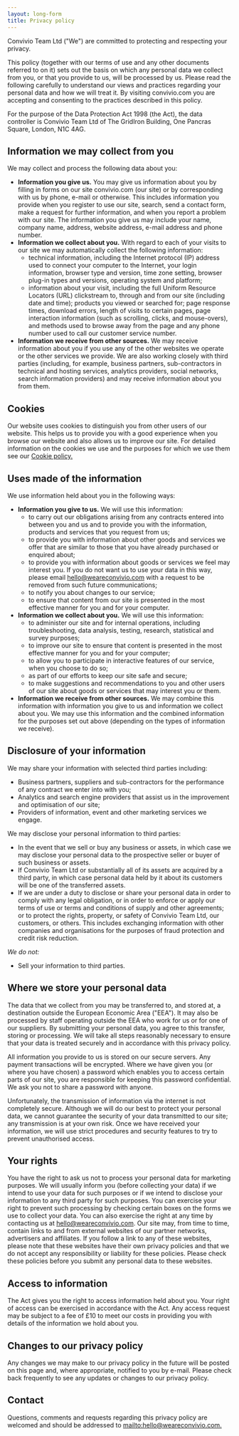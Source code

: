 ```yaml
---
layout: long-form
title: Privacy policy
---
```


Convivio Team Ltd ("We") are committed to protecting and respecting your privacy.

This policy (together with our terms of use and any other documents referred to on it) sets out the basis on which any personal data we collect from you, or that you provide to us, will be processed by us.  Please read the following carefully to understand our views and practices regarding your personal data and how we will treat it. By visiting convivio.com you are accepting and consenting to the practices described in this policy.

For the purpose of the Data Protection Act 1998 (the Act), the data controller is Convivio Team Ltd of The GridIron Building, One Pancras Square, London, N1C 4AG.

## Information we may collect from you

We may collect and process the following data about you:

* **Information you give us.** You may give us information about you by filling in forms on our site convivio.com (our site) or by corresponding with us by phone, e-mail or otherwise. This includes information you provide when you register to use our site, search, send a contact form, make a request for further information, and when you report a problem with our site. The information you give us may include your name, company name, address, website address, e-mail address and phone number.
* **Information we collect about you.** With regard to each of your visits to our site we may automatically collect the following information:
    * technical information, including the Internet protocol (IP) address used to connect your computer to the Internet, your login information, browser type and version, time zone setting, browser plug-in types and versions, operating system and platform;
    * information about your visit, including the full Uniform Resource Locators (URL) clickstream to, through and from our site (including date and time); products you viewed or searched for; page response times, download errors, length of visits to certain pages, page interaction information (such as scrolling, clicks, and mouse-overs), and methods used to browse away from the page and any phone number used to call our customer service number.
* **Information we receive from other sources.** We may receive information about you if you use any of the other websites we operate or the other services we provide. We are also working closely with third parties (including, for example, business partners, sub-contractors in technical and hosting services, analytics providers, social networks, search information providers) and may receive information about you from them.

## Cookies

Our website uses cookies to distinguish you from other users of our website. This helps us to provide you with a good experience when you browse our website and also allows us to improve our site. For detailed information on the cookies we use and the purposes for which we use them see our [Cookie policy.](/legal/cookie-policy)

## Uses made of the information

We use information held about you in the following ways:

* **Information you give to us.** We will use this information:
    * to carry out our obligations arising from any contracts entered into between you and us and to provide you with the information, products and services that you request from us;
    * to provide you with information about other goods and services we offer that are similar to those that you have already purchased or enquired about;
    * to provide you with information about goods or services we feel may interest you. If you do not want us to use your data in this way, please email hello@weareconvivio.com with a request to be removed from such future communications;
    * to notify you about changes to our service;
    * to ensure that content from our site is presented in the most effective manner for you and for your computer.
* **Information we collect about you.** We will use this information:
    * to administer our site and for internal operations, including troubleshooting, data analysis, testing, research, statistical and survey purposes;
    * to improve our site to ensure that content is presented in the most effective manner for you and for your computer;
    * to allow you to participate in interactive features of our service, when you choose to do so;
    * as part of our efforts to keep our site safe and secure;
    * to make suggestions and recommendations to you and other users of our site about goods or services that may interest you or them.
* **Information we receive from other sources.** We may combine this information with information you give to us and information we collect about you. We may use this information and the combined information for the purposes set out above (depending on the types of information we receive).

## Disclosure of your information

We may share your information with selected third parties including:

* Business partners, suppliers and sub-contractors for the performance of any contract we enter into with you;
* Analytics and search engine providers that assist us in the improvement and optimisation of our site;
* Providers of information, event and other marketing services we engage.

We may disclose your personal information to third parties:

* In the event that we sell or buy any business or assets, in which case we may disclose your personal data to the prospective seller or buyer of such business or assets.
* If Convivio Team Ltd or substantially all of its assets are acquired by a third party, in which case personal data held by it about its customers will be one of the transferred assets.
* If we are under a duty to disclose or share your personal data in order to comply with any legal obligation, or in order to enforce or apply our terms of use or terms and conditions of supply and other agreements; or to protect the rights, property, or safety of Convivio Team Ltd, our customers, or others. This includes exchanging information with other companies and organisations for the purposes of fraud protection and credit risk reduction.

*We do not:*

* Sell your information to third parties.

## Where we store your personal data

The data that we collect from you may be transferred to, and stored at, a destination outside the European Economic Area ("EEA"). It may also be processed by staff operating outside the EEA who work for us or for one of our suppliers. By submitting your personal data, you agree to this transfer, storing or processing. We will take all steps reasonably necessary to ensure that your data is treated securely and in accordance with this privacy policy.

All information you provide to us is stored on our secure servers. Any payment transactions will be encrypted. Where we have given you (or where you have chosen) a password which enables you to access certain parts of our site, you are responsible for keeping this password confidential. We ask you not to share a password with anyone.

Unfortunately, the transmission of information via the internet is not completely secure. Although we will do our best to protect your personal data, we cannot guarantee the security of your data transmitted to our site; any transmission is at your own risk. Once we have received your information, we will use strict procedures and security features to try to prevent unauthorised access.

## Your rights

You have the right to ask us not to process your personal data for marketing purposes. We will usually inform you (before collecting your data) if we intend to use your data for such purposes or if we intend to disclose your information to any third party for such purposes. You can exercise your right to prevent such processing by checking certain boxes on the forms we use to collect your data.  You can also exercise the right at any time by contacting us at hello@weareconvivio.com.
Our site may, from time to time, contain links to and from external websites of our partner networks, advertisers and affiliates.  If you follow a link to any of these websites, please note that these websites have their own privacy policies and that we do not accept any responsibility or liability for these policies.  Please check these policies before you submit any personal data to these websites.

## Access to information

The Act gives you the right to access information held about you. Your right of access can be exercised in accordance with the Act. Any access request may be subject to a fee of £10 to meet our costs in providing you with details of the information we hold about you.

## Changes to our privacy policy

Any changes we may make to our privacy policy in the future will be posted on this page and, where appropriate, notified to you by e-mail. Please check back frequently to see any updates or changes to our privacy policy.

## Contact

Questions, comments and requests regarding this privacy policy are welcomed and should be addressed to <mailto:hello@weareconvivio.com.>
